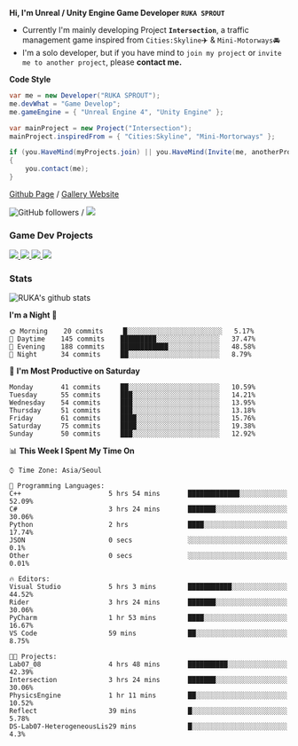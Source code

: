 **Hi, I'm Unreal / Unity Engine Game Developer `RUKA SPROUT`**

- Currently I'm mainly developing Project **`Intersection`**, a traffic management game inspired from `Cities:Skyline`✈️ & `Mini-Motorways`🚘
- I'm a solo developer, but if you have mind to `join my project` or `invite me to another project`, please **contact me.**

**Code Style**

```csharp
var me = new Developer("RUKA SPROUT");
me.devWhat = "Game Develop";
me.gameEngine = { "Unreal Engine 4", "Unity Engine" };
```

```csharp
var mainProject = new Project("Intersection");
mainProject.inspiredFrom = { "Cities:Skyline", "Mini-Mortorways" };

if (you.HaveMind(myProjects.join) || you.HaveMind(Invite(me, anotherProject)))
{
    you.contact(me);
}
```

[Github Page](https://lutca1320.github.io/) / [Gallery Website](https://rukasp.xyz/)

![GitHub followers](https://img.shields.io/github/followers/lutca1320?label=Follow&style=social) / [![](https://img.shields.io/badge/Gmail-lutca1320%40gmail.com-blue)](mailto:lutca1320@gmail.com)

### Game Dev Projects

<a href="https://github.com/lutca1320/Intersection">
  <img src="https://github-readme-stats.vercel.app/api/pin/?username=lutca1320&repo=Intersection" />
</a>
<a href="https://github.com/lutca1320/Together">
  <img src="https://github-readme-stats.vercel.app/api/pin/?username=lutca1320&repo=Together" />
</a>
<a href="https://github.com/lutca1320/Reversi">
  <img src="https://github-readme-stats.vercel.app/api/pin/?username=lutca1320&repo=Reversi" />
</a>
<a href="https://github.com/lutca1320/Knight">
  <img src="https://github-readme-stats.vercel.app/api/pin/?username=lutca1320&repo=Knight" />
</a>


### Stats

![RUKA's github stats](https://github-readme-stats.vercel.app/api?username=lutca1320&show_icons=true&include_all_commits=true&count_private=true&hide=contribs,prs)

<!--START_SECTION:waka-->
**I'm a Night 🦉** 

```text
🌞 Morning    20 commits     █░░░░░░░░░░░░░░░░░░░░░░░░   5.17% 
🌆 Daytime    145 commits    █████████░░░░░░░░░░░░░░░░   37.47% 
🌃 Evening    188 commits    ████████████░░░░░░░░░░░░░   48.58% 
🌙 Night      34 commits     ██░░░░░░░░░░░░░░░░░░░░░░░   8.79%

```
📅 **I'm Most Productive on Saturday** 

```text
Monday       41 commits     ██░░░░░░░░░░░░░░░░░░░░░░░   10.59% 
Tuesday      55 commits     ███░░░░░░░░░░░░░░░░░░░░░░   14.21% 
Wednesday    54 commits     ███░░░░░░░░░░░░░░░░░░░░░░   13.95% 
Thursday     51 commits     ███░░░░░░░░░░░░░░░░░░░░░░   13.18% 
Friday       61 commits     ████░░░░░░░░░░░░░░░░░░░░░   15.76% 
Saturday     75 commits     ████░░░░░░░░░░░░░░░░░░░░░   19.38% 
Sunday       50 commits     ███░░░░░░░░░░░░░░░░░░░░░░   12.92%

```


📊 **This Week I Spent My Time On** 

```text
⌚︎ Time Zone: Asia/Seoul

💬 Programming Languages: 
C++                      5 hrs 54 mins       █████████████░░░░░░░░░░░░   52.09% 
C#                       3 hrs 24 mins       ███████░░░░░░░░░░░░░░░░░░   30.06% 
Python                   2 hrs               ████░░░░░░░░░░░░░░░░░░░░░   17.74% 
JSON                     0 secs              ░░░░░░░░░░░░░░░░░░░░░░░░░   0.1% 
Other                    0 secs              ░░░░░░░░░░░░░░░░░░░░░░░░░   0.01%

🔥 Editors: 
Visual Studio            5 hrs 3 mins        ███████████░░░░░░░░░░░░░░   44.52% 
Rider                    3 hrs 24 mins       ███████░░░░░░░░░░░░░░░░░░   30.06% 
PyCharm                  1 hr 53 mins        ████░░░░░░░░░░░░░░░░░░░░░   16.67% 
VS Code                  59 mins             ██░░░░░░░░░░░░░░░░░░░░░░░   8.75%

🐱‍💻 Projects: 
Lab07_08                 4 hrs 48 mins       ██████████░░░░░░░░░░░░░░░   42.39% 
Intersection             3 hrs 24 mins       ███████░░░░░░░░░░░░░░░░░░   30.06% 
PhysicsEngine            1 hr 11 mins        ██░░░░░░░░░░░░░░░░░░░░░░░   10.52% 
Reflect                  39 mins             █░░░░░░░░░░░░░░░░░░░░░░░░   5.78% 
DS-Lab07-HeterogeneousLis29 mins             █░░░░░░░░░░░░░░░░░░░░░░░░   4.3%

```


<!--END_SECTION:waka-->
